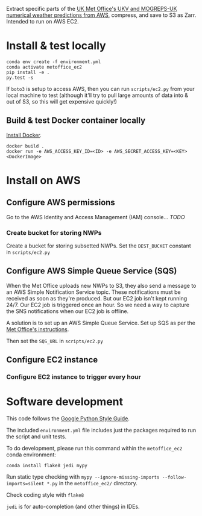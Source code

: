 Extract specific parts of the [UK Met Office's UKV and MOGREPS-UK numerical weather predictions from AWS](https://registry.opendata.aws/uk-met-office/), compress, and save to S3 as Zarr.  Intended to run on AWS EC2.


# Install & test locally

```
conda env create -f environment.yml 
conda activate metoffice_ec2
pip install -e .
py.test -s
```

If `boto3` is setup to access AWS, then you can run `scripts/ec2.py` from your local machine to test (although it'll try to pull large amounts of data into & out of S3, so this will get expensive quickly!)

## Build & test Docker container locally

[Install Docker](https://docs.docker.com/engine/install/).

```
docker build .
docker run -e AWS_ACCESS_KEY_ID=<ID> -e AWS_SECRET_ACCESS_KEY=<KEY> <DockerImage>
```

# Install on AWS

## Configure AWS permissions

Go to the AWS Identity and Access Management (IAM) console... *TODO*


### Create bucket for storing NWPs

Create a bucket for storing subsetted NWPs.  Set the `DEST_BUCKET` constant in `scripts/ec2.py`


## Configure AWS Simple Queue Service (SQS)

When the Met Office uploads new NWPs to S3, they also send a message to an AWS Simple Notification Service topic.  These notifications must be received as soon as they're produced.  But our EC2 job isn't kept running 24/7.  Our EC2 job is triggered once an hour.  So we need a way to capture the SNS notifications when our EC2 job is offline.

A solution is to set up an AWS Simple Queue Service.  Set up SQS as per the [Met Office's instructions](https://github.com/MetOffice/aws-earth-examples/blob/master/examples/2.%20Subscribing%20to%20data.ipynb).

Then set the `SQS_URL` in `scripts/ec2.py`

## Configure EC2 instance


### Configure EC2 instance to trigger every hour


# Software development

This code follows the [Google Python Style Guide](http://google.github.io/styleguide/pyguide.html).

The included `environment.yml` file includes just the packages required to run the script
and unit tests.

To do development, please run this command within the `metoffice_ec2` conda environment:

`conda install flake8 jedi mypy`

Run static type checking with `mypy --ignore-missing-imports --follow-imports=silent *.py`
in the `metoffice_ec2/` directory.

Check coding style with `flake8`

`jedi` is for auto-completion (and other things) in IDEs.
